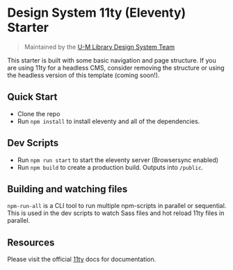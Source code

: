 # Design System 11ty (Eleventy) Starter

> Maintained by the [U-M Library Design System Team](https://design-system.lib.umich.edu/)

This starter is built with some basic navigation and page structure. If you are using 11ty for a headless CMS, consider removing the structure or using the headless version of this template (coming soon!).

## Quick Start

- Clone the repo
- Run `npm install` to install eleventy and all of the dependencies.

## Dev Scripts

- Run `npm run start` to start the eleventy server (Browsersync enabled)
- Run `npm build` to create a production build. Outputs into `/public`.

## Building and watching files

`npm-run-all` is a CLI tool to run multiple npm-scripts in parallel or sequential. This is used in the dev scripts to watch Sass files and hot reload 11ty files in parallel.

## Resources

Please visit the official [11ty](https://www.11ty.dev/docs/) docs for documentation.
